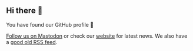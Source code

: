 ## Hi there 👋

You have found our GitHub profile 🌈

[Follow us on Mastodon]([https://twitter.com/jugpaderborn](https://ijug.social/@jugpaderborn)) or check our [website](https://jug-pb.gitlab.io/) for latest news.
We also have a [good old RSS feed](https://jug-pb.gitlab.io/feed.xml).



<!--

**Here are some ideas to get you started:**

🙋‍♀️ A short introduction - what is your organization all about?
🌈 Contribution guidelines - how can the community get involved?
👩‍💻 Useful resources - where can the community find your docs? Is there anything else the community should know?
🍿 Fun facts - what does your team eat for breakfast?
🧙 Remember, you can do mighty things with the power of [Markdown](https://guides.github.com/features/mastering-markdown/)
-->
